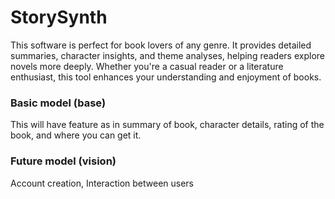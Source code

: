 # StorySynth
This software is perfect for book lovers of any genre. It provides detailed summaries, character insights, and theme analyses, helping readers explore novels more deeply. Whether you're a casual reader or a literature enthusiast, this tool enhances your understanding and enjoyment of books.

### Basic model (base)
This will have feature as in summary of book, character details, rating of the book, and where you can get it.

### Future model (vision)
Account creation, Interaction between users
